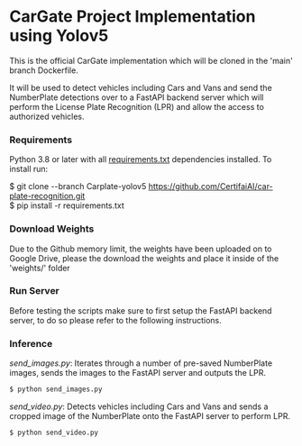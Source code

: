 # CarGate Project Implementation using Yolov5
This is the official CarGate implementation which will be cloned in the 'main' branch Dockerfile.

It will be used to detect vehicles including Cars and Vans and send the NumberPlate detections over to a FastAPI backend server which will perform the License Plate Recognition (LPR) and allow the access to authorized vehicles.

### Requirements

Python 3.8 or later with all [requirements.txt](requirements.txt) dependencies installed. To install run:

$ git clone --branch Carplate-yolov5 https://github.com/CertifaiAI/car-plate-recognition.git  
$ pip install -r requirements.txt

### Download Weights

Due to the Github memory limit, the weights have been uploaded on to Google Drive, please the download the weights and place it inside of the 'weights/' folder

### Run Server

Before testing the scripts make sure to first setup the FastAPI backend server, to do so please refer to the following instructions.

### Inference

*send_images.py*: Iterates through a number of pre-saved NumberPlate images, sends the images to the FastAPI server and outputs the LPR. 

```bash
$ python send_images.py 
```

*send_video.py*: Detects vehicles including Cars and Vans and sends a cropped image of the NumberPlate onto the FastAPI server to perform LPR. 

 ```bash
$ python send_video.py
```

